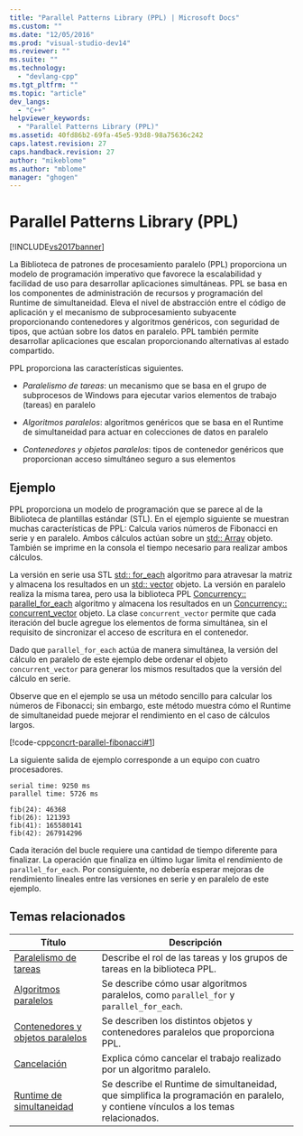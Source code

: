```yaml
---
title: "Parallel Patterns Library (PPL) | Microsoft Docs"
ms.custom: ""
ms.date: "12/05/2016"
ms.prod: "visual-studio-dev14"
ms.reviewer: ""
ms.suite: ""
ms.technology: 
  - "devlang-cpp"
ms.tgt_pltfrm: ""
ms.topic: "article"
dev_langs: 
  - "C++"
helpviewer_keywords: 
  - "Parallel Patterns Library (PPL)"
ms.assetid: 40fd86b2-69fa-45e5-93d8-98a75636c242
caps.latest.revision: 27
caps.handback.revision: 27
author: "mikeblome"
ms.author: "mblome"
manager: "ghogen"
---
```

# Parallel Patterns Library (PPL)
[!INCLUDE[vs2017banner](../../assembler/inline/includes/vs2017banner.md)]

La Biblioteca de patrones de procesamiento paralelo (PPL) proporciona un modelo de programación imperativo que favorece la escalabilidad y facilidad de uso para desarrollar aplicaciones simultáneas. PPL se basa en los componentes de administración de recursos y programación del Runtime de simultaneidad. Eleva el nivel de abstracción entre el código de aplicación y el mecanismo de subprocesamiento subyacente proporcionando contenedores y algoritmos genéricos, con seguridad de tipos, que actúan sobre los datos en paralelo. PPL también permite desarrollar aplicaciones que escalan proporcionando alternativas al estado compartido.  
  
 PPL proporciona las características siguientes.  
  
- *Paralelismo de tareas*: un mecanismo que se basa en el grupo de subprocesos de Windows para ejecutar varios elementos de trabajo (tareas) en paralelo  
  
- *Algoritmos paralelos*: algoritmos genéricos que se basa en el Runtime de simultaneidad para actuar en colecciones de datos en paralelo  
  
- *Contenedores y objetos paralelos*: tipos de contenedor genéricos que proporcionan acceso simultáneo seguro a sus elementos  
  
## <a name="example"></a>Ejemplo  
 PPL proporciona un modelo de programación que se parece al de la Biblioteca de plantillas estándar (STL). En el ejemplo siguiente se muestran muchas características de PPL: Calcula varios números de Fibonacci en serie y en paralelo. Ambos cálculos actúan sobre un [std:: Array](../../standard-library/array-class-stl.md) objeto. También se imprime en la consola el tiempo necesario para realizar ambos cálculos.  
  
 La versión en serie usa STL [std:: for_each](../Topic/for_each.md) algoritmo para atravesar la matriz y almacena los resultados en un [std:: vector](vector%20Class.md) objeto. La versión en paralelo realiza la misma tarea, pero usa la biblioteca PPL [Concurrency:: parallel_for_each](../Topic/parallel_for_each%20Function.md) algoritmo y almacena los resultados en un [Concurrency:: concurrent_vector](../../parallel/concrt/reference/concurrent-vector-class.md) objeto. La clase `concurrent_vector` permite que cada iteración del bucle agregue los elementos de forma simultánea, sin el requisito de sincronizar el acceso de escritura en el contenedor.  
  
 Dado que `parallel_for_each` actúa de manera simultánea, la versión del cálculo en paralelo de este ejemplo debe ordenar el objeto `concurrent_vector` para generar los mismos resultados que la versión del cálculo en serie.  
  
 Observe que en el ejemplo se usa un método sencillo para calcular los números de Fibonacci; sin embargo, este método muestra cómo el Runtime de simultaneidad puede mejorar el rendimiento en el caso de cálculos largos.  
  
 [!code-cpp[concrt-parallel-fibonacci#1](../../parallel/concrt/codesnippet/CPP/parallel-patterns-library-ppl_1.cpp)]  
  
 La siguiente salida de ejemplo corresponde a un equipo con cuatro procesadores.  
  
```Output  
serial time: 9250 ms  
parallel time: 5726 ms  
 
fib(24): 46368  
fib(26): 121393  
fib(41): 165580141  
fib(42): 267914296  
```  
  
 Cada iteración del bucle requiere una cantidad de tiempo diferente para finalizar. La operación que finaliza en último lugar limita el rendimiento de `parallel_for_each`. Por consiguiente, no debería esperar mejoras de rendimiento lineales entre las versiones en serie y en paralelo de este ejemplo.  
  
## <a name="related-topics"></a>Temas relacionados  
  
|Título|Descripción|  
|-----------|-----------------|  
|[Paralelismo de tareas](../../parallel/concrt/task-parallelism-concurrency-runtime.md)|Describe el rol de las tareas y los grupos de tareas en la biblioteca PPL.|  
|[Algoritmos paralelos](../../parallel/concrt/parallel-algorithms.md)|Se describe cómo usar algoritmos paralelos, como `parallel_for` y `parallel_for_each`.|  
|[Contenedores y objetos paralelos](../../parallel/concrt/parallel-containers-and-objects.md)|Se describen los distintos objetos y contenedores paralelos que proporciona PPL.|  
|[Cancelación](../../parallel/concrt/exception-handling-in-the-concurrency-runtime.md#cancellation_in_the_ppl)|Explica cómo cancelar el trabajo realizado por un algoritmo paralelo.|  
|[Runtime de simultaneidad](../../parallel/concrt/concurrency-runtime.md)|Se describe el Runtime de simultaneidad, que simplifica la programación en paralelo, y contiene vínculos a los temas relacionados.|

